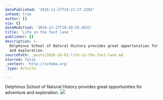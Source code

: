 ```yaml
---
datePublished: '2016-11-27T19:21:27.230Z'
inFeed: true
author: []
via: {}
dateModified: '2016-11-27T19:20:55.451Z'
title: 'Life in the fast lane '
publisher: {}
description: >-
  Delphinus School of Natural History provides great opportunities for adventure
  and exploration.
sourcePath: _posts/2016-10-01-life-in-the-fast-lane.md
starred: false
_context: 'http://schema.org'
_type: Article

---
```

Delphinus School of Natural History provides great opportunities for adventure and exploration.
![](https://the-grid-user-content.s3-us-west-2.amazonaws.com/df238cb0-1e4e-4b6c-8f25-e2d96a52bdb9.jpg)